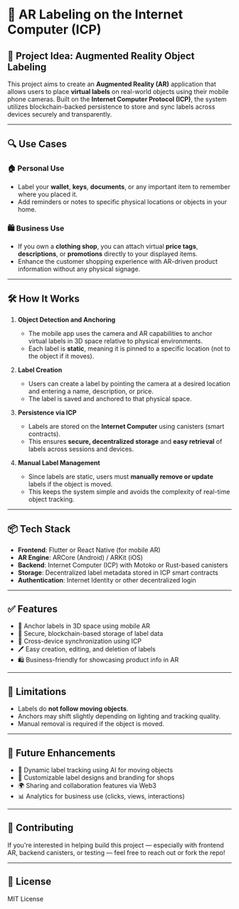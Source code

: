 # 📱 AR Labeling on the Internet Computer (ICP)

## 🧠 Project Idea: Augmented Reality Object Labeling

This project aims to create an **Augmented Reality (AR)** application that allows users to place **virtual labels** on real-world objects using their mobile phone cameras. Built on the **Internet Computer Protocol (ICP)**, the system utilizes blockchain-backed persistence to store and sync labels across devices securely and transparently.

---

## 🔍 Use Cases

### 🏠 Personal Use
- Label your **wallet**, **keys**, **documents**, or any important item to remember where you placed it.
- Add reminders or notes to specific physical locations or objects in your home.

### 🛍️ Business Use
- If you own a **clothing shop**, you can attach virtual **price tags**, **descriptions**, or **promotions** directly to your displayed items.
- Enhance the customer shopping experience with AR-driven product information without any physical signage.

---

## 🛠️ How It Works

1. **Object Detection and Anchoring**
   - The mobile app uses the camera and AR capabilities to anchor virtual labels in 3D space relative to physical environments.
   - Each label is **static**, meaning it is pinned to a specific location (not to the object if it moves).

2. **Label Creation**
   - Users can create a label by pointing the camera at a desired location and entering a name, description, or price.
   - The label is saved and anchored to that physical space.

3. **Persistence via ICP**
   - Labels are stored on the **Internet Computer** using canisters (smart contracts).
   - This ensures **secure, decentralized storage** and **easy retrieval** of labels across sessions and devices.

4. **Manual Label Management**
   - Since labels are static, users must **manually remove or update** labels if the object is moved.
   - This keeps the system simple and avoids the complexity of real-time object tracking.

---

## 📦 Tech Stack

- **Frontend**: Flutter or React Native (for mobile AR)
- **AR Engine**: ARCore (Android) / ARKit (iOS)
- **Backend**: Internet Computer (ICP) with Motoko or Rust-based canisters
- **Storage**: Decentralized label metadata stored in ICP smart contracts
- **Authentication**: Internet Identity or other decentralized login

---

## ✅ Features

- 📌 Anchor labels in 3D space using mobile AR
- 🔐 Secure, blockchain-based storage of label data
- 🔄 Cross-device synchronization using ICP
- 🖊️ Easy creation, editing, and deletion of labels
- 🛍️ Business-friendly for showcasing product info in AR

---

## 🚫 Limitations

- Labels do **not follow moving objects**.
- Anchors may shift slightly depending on lighting and tracking quality.
- Manual removal is required if the object is moved.

---

## 🚀 Future Enhancements

- 🔄 Dynamic label tracking using AI for moving objects
- 🎨 Customizable label designs and branding for shops
- 🌍 Sharing and collaboration features via Web3
- 📊 Analytics for business use (clicks, views, interactions)

---

## 🤝 Contributing

If you're interested in helping build this project — especially with frontend AR, backend canisters, or testing — feel free to reach out or fork the repo!

---

## 📄 License

MIT License
